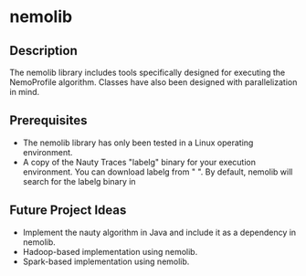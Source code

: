 nemolib
=======

Description
-----------
The nemolib library includes tools specifically designed for executing the 
NemoProfile algorithm. Classes have also been designed with parallelization in 
mind.

Prerequisites
-------------
* The nemolib library has only been tested in a Linux operating environment.
* A copy of the Nauty Traces "labelg" binary for your execution environment. 
You can download labelg from " ". By default, nemolib will search for the 
labelg binary in 


Future Project Ideas
--------------------
* Implement the nauty algorithm in Java and include it as a dependency in nemolib.
* Hadoop-based implementation using nemolib.
* Spark-based implementation using nemolib.
